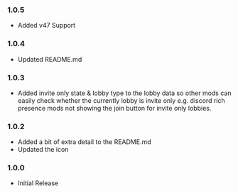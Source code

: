 ### 1.0.5

- Added v47 Support

### 1.0.4

- Updated README.md

### 1.0.3

- Added invite only state & lobby type to the lobby data so other mods can easily check whether the currently lobby is invite only e.g. discord rich presence mods not showing the join button for invite only lobbies.

### 1.0.2

- Added a bit of extra detail to the README.md
- Updated the icon

### 1.0.0

- Initial Release
